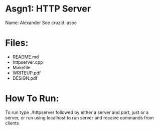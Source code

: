 # Asgn1: HTTP Server
Name: Alexander Soe
cruzid: asoe

# Files:
  - README.md
  - httpserver.cpp
  - Makefile
  - WRITEUP.pdf
  - DESIGN.pdf
 
# How To Run:
To run type ./httpserver followed by either a server and port, just or a server,
or run using localhost to run server and receive commands from clients






